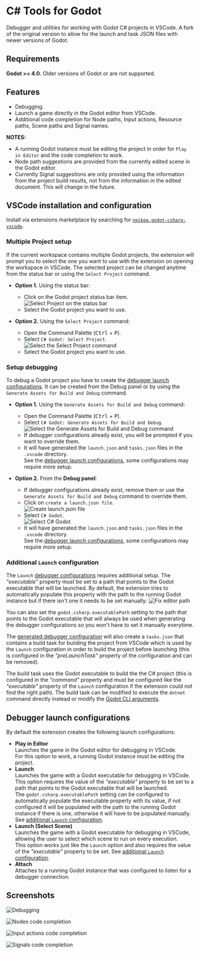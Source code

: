 # C# Tools for Godot

Debugger and utilities for working with Godot C# projects in VSCode. A fork of the original version to allow for the launch and task JSON files with newer versions of Godot.

## Requirements

**Godot  >= 4.0**. Older versions of Godot or are not supported.

## Features

- Debugging.
- Launch a game directly in the Godot editor from VSCode.
- Additional code completion for Node paths, Input actions, Resource paths, Scene paths and Signal names.

**NOTES:**
- A running Godot instance must be editing the project in order for `Play in Editor` and the code completion to work.
- Node path suggestions are provided from the currently edited scene in the Godot editor.
- Currently Signal suggestions are only provided using the information from the project build
results, not from the information in the edited document. This will change in the future.

## VSCode installation and configuration

Install via extensions marketplace by searching for [`neikeq.godot-csharp-vscode`](https://marketplace.visualstudio.com/items?itemName=neikeq.godot-csharp-vscode).

### Multiple Project setup

If the current workspace contains multiple Godot projects, the extension will prompt you to select the one you want to use with the extension on opening the workspace in VSCode. The selected project can be changed anytime from the status bar or using the `Select Project` command.

- **Option 1.** Using the status bar:
  - Click on the Godot project status bar item.\
    ![Select Project on the status bar](images/setupProjectStatusbar.png)
  - Select the Godot project you want to use.

- **Option 2.** Using the `Select Project` command:
  - Open the Command Palette (<kbd>Ctrl</kbd> + <kbd>P</kbd>).
  - Select `C# Godot: Select Project`.\
    ![Select the Select Project command](images/setupProjectCommand.png)
  - Select the Godot project you want to use.

### Setup debugging

To debug a Godot project you have to create the [debugger launch configurations](#debugger-launch-configurations). It can be created from the Debug panel or by using the `Generate Assets for Build and Debug` command.

- **Option 1.** Using the `Generate Assets for Build and Debug` command:
  - Open the Command Palette (<kbd>Ctrl</kbd> + <kbd>P</kbd>).
  - Select `C# Godot: Generate Assets for Build and Debug`.\
    ![Select the Generate Assets for Build and Debug command](images/setupDebuggingCommand.png)
  - If debugger configurations already exist, you will be prompted if you want to override them.
  - It will have generated the `launch.json` and `tasks.json` files in the `.vscode` directory.\
    See the [debugger launch configurations](#debugger-launch-configurations), some configurations
    may require more setup.

- **Option 2.** From the **Debug panel**:
  - If debugger configurations already exist, remove them or use the
    `Generate Assets for Build and Debug` command to override them.
  - Click on `create a launch.json file`.\
    ![Create launch.json file](images/setupDebuggingCreate.png)
  - Select `C# Godot`.\
    ![Select C# Godot](images/setupDebuggingSelectGodot.png)
  - It will have generated the `launch.json` and `tasks.json` files in the `.vscode` directory.\
    See the [debugger launch configurations](#debugger-launch-configurations), some configurations
    may require more setup.

### Additional `Launch` configuration

The `Launch` [debugger configurations](#debugger-launch-configurations) requires additional setup. The _"executable"_ property must be set to a path that points to the Godot executable that will be launched. By default, the extension tries to automatically populate this property with the path to the running Godot instance but if there isn't one it needs to be set manually:
![Fix editor path](images/setupDebuggingGodotPath.png)

You can also set the `godot.csharp.executablePath` setting to the path that points to the Godot executable that will always be used when generating the debugger configurations so you won't have to set it manually everytime.

The [generated debugger configuration](#setup-debugging) will also create a `tasks.json` that contains a build task for building the project from VSCode which is used by the `Launch` configuration in order to build the project before launching (this is configured in the _"preLaunchTask"_ property of the configuration and can be removed).

The build task uses the Godot executable to build the the C# project (this is configured in the _"command"_ property and must be configured like the _"executable"_ property of the `Launch` configuration if the extension could not find the right path). The build task can be modified to execute the `dotnet` command directly instead or modify the [Godot CLI arguments](https://docs.godotengine.org/en/3.4/getting_started/editor/command_line_tutorial.html#command-line-reference).

## Debugger launch configurations

By default the extension creates the following launch configurations:

- **Play in Editor**\
  Launches the game in the Godot editor for debugging in VSCode.\
  For this option to work, a running Godot instance must be editing the project.
- **Launch**\
  Launches the game with a Godot executable for debugging in VSCode.\
  This option requires the value of the _"executable"_ property to be set to
  a path that points to the Godot executable that will be launched.\
  The `godot.csharp.executablePath` setting can be configured to automatically populate the
  executable property with its value, if not configured it will be populated with the path
  to the running Godot instance if there is one, otherwise it will have to be populated manually.
  See [additional `Launch` configuration](#additional-launch-configuration).
- **Launch (Select Scene)**\
  Launches the game with a Godot executable for debugging in VSCode, allowing the user
  to select which scene to run on every execution.\
  This option works just like the `Launch` option and also requires the value
  of the _"executable"_ property to be set.
  See [additional `Launch` configuration](#additional-launch-configuration).
- **Attach**\
  Attaches to a running Godot instance that was configured to listen for a debugger connection.

## Screenshots

![Debugging](images/debugging.png)

![Nodes code completion](images/codeCompletionNodePaths.png)

![Input actions code completion](images/codeCompletionInputActions.png)

![Signals code completion](images/codeCompletionSignals.png)

